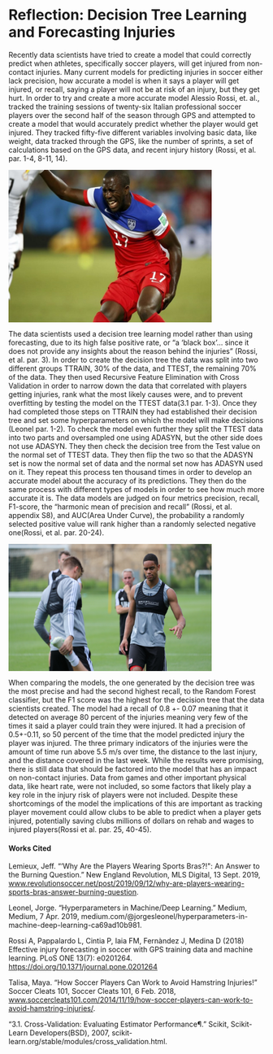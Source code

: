 # Reflection: Decision Tree Learning and Forecasting Injuries

Recently data scientists have tried to create a model that could correctly predict when athletes, specifically soccer players, will get injured from non-contact injuries. Many current models for predicting injuries in soccer either lack precision, how accurate a model is when it says a player will get injured, or recall, saying a player will not be at risk of an injury, but they get hurt. In order to try and create a more accurate model Alessio Rossi, et. al., tracked the training sessions of twenty-six Italian professional soccer players over the second half of the season through GPS and attempted to create a model that would accurately predict whether the player would get injured. They tracked fifty-five different variables involving basic data, like weight, data tracked through the GPS, like the number of sprints, a set of calculations based on the GPS data, and recent injury history (Rossi, et al. par. 1-4, 8-11, 14). 

<img src="Altidore-Hamstring-Injury.jpg" width="400" height="300" align="center">

  The data scientists used a decision tree learning model rather than using forecasting, due to its high false positive rate, or “a ‘black box’… since it does not provide any insights about the reason behind the injuries” (Rossi, et al. par. 3). In order to create the decision tree the data was split into two different groups TTRAIN, 30% of the data, and TTEST, the remaining 70% of the data. They then used Recursive Feature Elimination with Cross Validation in order to narrow down the data that correlated with players getting injuries, rank what the most likely causes were, and to prevent overfitting by testing the model on the TTEST data(3.1 par. 1-3). Once they had completed those steps on TTRAIN they had established their decision tree and set some hyperparameters on which the model will make decisions (Leonel par. 1-2). To check the model even further they split the TTEST data into two parts and oversampled one using ADASYN, but the other side does not use ADASYN. They then check the decision tree from the Test value on the normal set of TTEST data. They then flip the two so that the ADASYN set is now the normal set of data and the normal set now has ADASYN used on it.  They repeat this process ten thousand times in order to develop an accurate model about the accuracy of its predictions. They then do the same process with different types of models in order to see how much more accurate it is. The data models are judged on four metrics precision, recall, F1-score, the “harmonic mean of precision and recall” (Rossi, et al. appendix S8), and AUC(Area Under Curve), the probability a randomly selected positive value will rank higher than a randomly selected negative one(Rossi, et al. par. 20-24). 
 
 <img src="GPSTrackers.png" width="400" height="250" align="center">
 
  When comparing the models, the one generated by the decision tree was the most precise and had the second highest recall, to the Random Forest classifier, but the F1 score was the highest for the decision tree that the data scientists created. The model had a recall of 0.8 +- 0.07 meaning that it detected on average 80 percent of the injuries meaning very few of the times it said a player could train they were injured. It had a precision of 0.5+-0.11, so 50 percent of the time that the model predicted injury the player was injured. The three primary indicators of the injuries were the amount of time run above 5.5 m/s over time, the distance to the last injury, and the distance covered in the last week. While the results were promising, there is still data that should be factored into the model that has an impact on non-contact injuries. Data from games and other important physical data, like heart rate, were not included, so some factors that likely play a key role in the injury risk of players were not included. Despite these shortcomings of the model the implications of this are important as tracking player movement could allow clubs to be able to predict when a player gets injured, potentially saving clubs millions of dollars on rehab and wages to injured players(Rossi et al. par. 25, 40-45).  
 
 
#### Works Cited

Lemieux, Jeff. “‘Why Are the Players Wearing Sports Bras?!": An Answer to the Burning Question.” New England Revolution, MLS Digital, 13 Sept. 2019, www.revolutionsoccer.net/post/2019/09/12/why-are-players-wearing-sports-bras-answer-burning-question. 

Leonel, Jorge. “Hyperparameters in Machine/Deep Learning.” Medium, Medium, 7 Apr. 2019, medium.com/@jorgesleonel/hyperparameters-in-machine-deep-learning-ca69ad10b981. 

Rossi A, Pappalardo L, Cintia P, Iaia FM, Fernàndez J, Medina D (2018) Effective injury forecasting in soccer with GPS training data and machine learning. PLoS ONE 13(7): e0201264. https://doi.org/10.1371/journal.pone.0201264

Talisa, Maya. “How Soccer Players Can Work to Avoid Hamstring Injuries!” Soccer Cleats 101, Soccer Cleats 101, 6 Feb. 2018, www.soccercleats101.com/2014/11/19/how-soccer-players-can-work-to-avoid-hamstring-injuries/. 

“3.1. Cross-Validation: Evaluating Estimator Performance¶.” Scikit, Scikit-Learn Developers(BSD), 2007, scikit-learn.org/stable/modules/cross_validation.html. 
